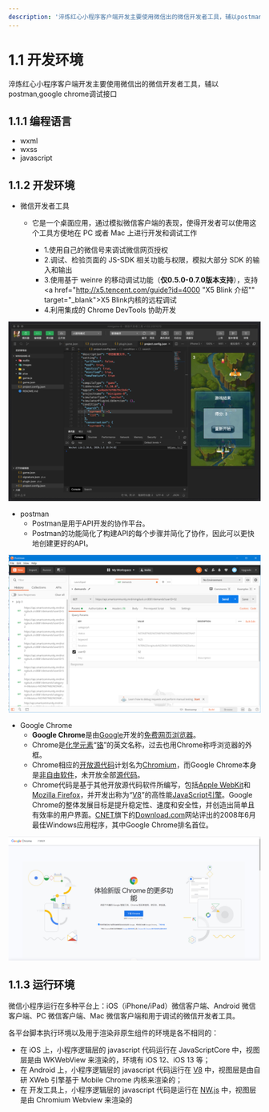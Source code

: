 ```yaml
---
description: '淬炼红心小程序客户端开发主要使用微信出的微信开发者工具，辅以postman,google chrome调试接口'
---
```


# 1.1 开发环境

淬炼红心小程序客户端开发主要使用微信出的微信开发者工具，辅以postman,google chrome调试接口

## 1.1.1 编程语言

* wxml
* wxss
* javascript

## 1.1.2 开发环境

* 微信开发者工具
  * 它是一个桌面应用，通过模拟微信客户端的表现，使得开发者可以使用这个工具方便地在 PC 或者 Mac 上进行开发和调试工作



    * 1.使用自己的微信号来调试微信网页授权
    * 2.调试、检验页面的 JS-SDK 相关功能与权限，模拟大部分 SDK 的输入和输出
    * 3.使用基于 weinre 的移动调试功能（**仅0.5.0-0.7.0版本支持**），支持&lt;a href="http://x5.tencent.com/guide?id=4000 "X5 Blink 介绍"" target="\_blank"&gt;X5 Blink内核的远程调试
    * 4.利用集成的 Chrome DevTools 协助开发

![&#x5FAE;&#x4FE1;&#x5F00;&#x53D1;&#x8005;&#x5DE5;&#x5177;](../.gitbook/assets/_jusd3t6x-t-yksxgc_b54-x0.jpg)

* postman
  * Postman是用于API开发的协作平台。
  *  Postman的功能简化了构建API的每个步骤并简化了协作，因此可以更快地创建更好的API。

![Postman](../.gitbook/assets/e0xrq49meqs0rm48x24-meq.png)

* Google Chrome
  * **Google Chrome**是由[Google](https://zh.wikipedia.org/wiki/Google)开发的[免费](https://zh.wikipedia.org/wiki/%E5%85%8D%E8%B2%BB%E8%BB%9F%E9%AB%94)[网页浏览器](https://zh.wikipedia.org/wiki/%E7%B6%B2%E9%A0%81%E7%80%8F%E8%A6%BD%E5%99%A8)。
  * Chrome是[化学元素](https://zh.wikipedia.org/wiki/%E5%8C%96%E5%AD%B8%E5%85%83%E7%B4%A0)“[铬](https://zh.wikipedia.org/wiki/%E9%89%BB)”的英文名称，过去也用Chrome称呼浏览器的外框。
  * Chrome相应的[开放源代码](https://zh.wikipedia.org/wiki/%E5%BC%80%E6%BA%90%E8%BD%AF%E4%BB%B6)计划名为[Chromium](https://zh.wikipedia.org/wiki/Chromium_%28%E7%80%8F%E8%A6%BD%E5%99%A8%29)，而Google Chrome本身是[非自由软件](https://zh.wikipedia.org/wiki/%E9%9D%9E%E8%87%AA%E7%94%B1%E8%BD%AF%E4%BB%B6)，未开放全部[源代码](https://zh.wikipedia.org/wiki/%E5%8E%9F%E5%A7%8B%E7%A2%BC)。
  * Chrome代码是基于其他开放源代码软件所编写，包括[Apple WebKit](https://zh.wikipedia.org/wiki/Apple_WebKit)和[Mozilla Firefox](https://zh.wikipedia.org/wiki/Mozilla_Firefox)，并开发出称为“[V8](https://zh.wikipedia.org/wiki/V8_%28JavaScript%E5%BC%95%E6%93%8E%29)”的高性能[JavaScript引擎](https://zh.wikipedia.org/wiki/JavaScript%E5%BC%95%E6%93%8E)。Google Chrome的整体发展目标是提升稳定性、速度和安全性，并创造出简单且有效率的用户界面。[CNET](https://zh.wikipedia.org/wiki/CNET)旗下的[Download.com](https://zh.wikipedia.org/wiki/Download.com)网站评出的2008年6月最佳Windows应用程序，其中Google Chrome排名首位。

![Google Chrome](../.gitbook/assets/9-5_-g-u-mp-7e5w70.png)

## 1.1.3 运行环境

微信小程序运行在多种平台上：iOS（iPhone/iPad）微信客户端、Android 微信客户端、PC 微信客户端、Mac 微信客户端和用于调试的微信开发者工具。

各平台脚本执行环境以及用于渲染非原生组件的环境是各不相同的：

* 在 iOS 上，小程序逻辑层的 javascript 代码运行在 JavaScriptCore 中，视图层是由 WKWebView 来渲染的，环境有 iOS 12、iOS 13 等；
* 在 Android 上，小程序逻辑层的 javascript 代码运行在 [V8](https://developers.google.com/v8/) 中，视图层是由自研 XWeb 引擎基于 Mobile Chrome 内核来渲染的；
* 在 开发工具上，小程序逻辑层的 javascript 代码是运行在 [NW.js](https://nwjs.io/) 中，视图层是由 Chromium Webview 来渲染的

